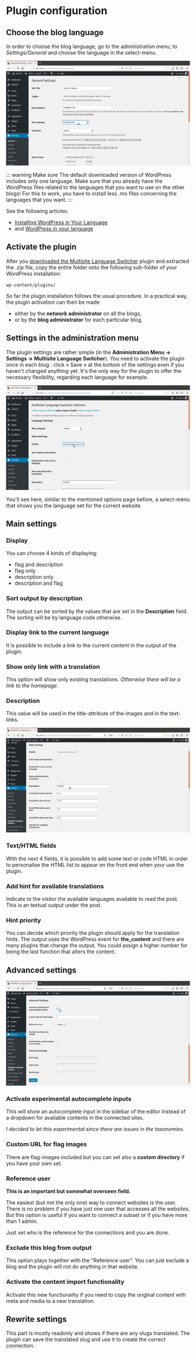 # Plugin configuration

## Choose the blog language

In order to choose the blog language, go to the administration menu, to *Settings/General* and choose the language in the select-menu.

![Choose the blog language](/choose-language.png)

::: warning Make sure
The default downloaded version of WordPress includes only one language. Make sure that you already have the WordPress files related to the languages that you want to use on the other blogs! For this to work, you have to install less .mo files concerning the languages that you want.
:::

See the following articles:

-  [​Installing WordPress in Your Language](http://codex.wordpress.org/Installing_WordPress_in_Your_Language)​
-  and [WordPress in your language](http://codex.wordpress.org/WordPress_in_Your_Language)​

## Activate the plugin

After you [downloaded the Multisite Language Switcher](https://wordpress.org/plugins/multisite-language-switcher/) plugin and extracted the .zip file, copy the entire folder onto the following sub-folder of your WordPress installation:

    wp-content/plugins/

So far the plugin installation follows the usual procedure. In a practical way, the plugin activation can then be made

-  either by the **network administrator** on all the blogs,
-  or by the **blog administrator** for each particular blog.

## Settings in the administration menu

The plugin settings are rather simple (in the **Administration Menu -> Settings -> Multisite Language Switcher**). You need to activate the plugin once in each blog : click « Save » at the bottom of the settings even if you haven't changed anything yet. It's the only way for the plugin to offer the necessary flexibility, regarding each language for example.

![Plugin settings](/settings.png)

You'll see here, similar to the mentioned options page before,  a select-menu that shows you the language set for the current website.

## Main settings

### Display

You can choose 4 kinds of displaying:

-  flag and description
-  flag only
-  description only
-  description and flag

### Sort output by description

The output can be sorted by the values that are set in the **Description** field. The sorting will be by language code otherwise.

### Display link to the current language

It is possible to include a link to the current content in the output of the plugin.

### Show only link with a translation

This option will show only existing translations. *Otherwise there will be a link to the homepage.*

### Description

This value will be used in the title-attribute of the images and in the text-links. 

![Main settings](/main-settings.png)

### Text/HTML fields

With the next 4 fields, it is possible to add some text or code HTML in order to personalise the HTML list to appear on the front end when your use the plugin.

### Add hint for available translations

Indicate to the visitor the available languages available to read the post. This is an textual output under the post. 

### Hint priority 

You can decide which priority the plugin should apply for the translation hints. The output uses the WordPress event for **the_content** and there are many plugins that change the output. You could assign a higher number for being the last function that alters the content.

## Advanced settings

![Advanced settings](/advanced-settings.png)

### Activate experimental autocomplete inputs

This will show an autocomplete input in the sidebar of the editor instead of a dropdown for available contents in the connected sites.

*I decided to let this experimental since there are issues in the taxonomies.*

### Custom URL for flag images

There are flag-images included but you can set also a **custom directory** if you have your own set.

### Reference user

**This is an important but somewhat overseen field.**

The easiest (but not the only one) way to connect websites is the user. There is no problem if you have just one user that accesses all the websites. But this option is useful if you want to connect a subset or if you have more than 1 admin.

Just set who is the reference for the connections and you are done.

### Exclude this blog from output

This option plays together with the "Reference user". You can just exclude a blog and the plugin will not do anything in that website.

### Activate the content import functionality

Activate this new functionality if you need to copy the original content with meta and media to a new translation.

## Rewrite settings

This part is mostly readonly and shows if there are any slugs translated. The plugin can save the translated slug and use it to create the correct connection.  
